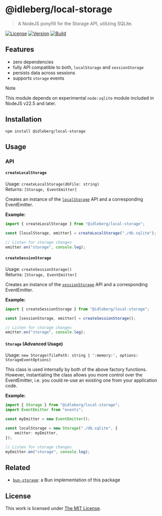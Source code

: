 # @idleberg/local-storage

> A NodeJS ponyfill for the Storage API, utilizing SQLite.

[![License](https://img.shields.io/github/license/idleberg/node-local-storage?color=blue&style=for-the-badge)](https://github.com/idleberg/node-local-storage/blob/main/LICENSE)
[![Version](https://img.shields.io/npm/v/@idleberg/local-storage?style=for-the-badge)](https://www.npmjs.org/package/@idleberg/local-storage)
[![Build](https://img.shields.io/github/actions/workflow/status/idleberg/node-local-storage/test.yml?style=for-the-badge)](https://github.com/idleberg/node-local-storage/actions)

## Features

-   zero dependencies
-   fully API compatible to both, `localStorage` and `sessionStorage`
-   persists data across sessions
-   supports `storage` events

> [!NOTE]
> This module depends on experimental `node:sqlite` module included in NodeJS v22.5 and later.

## Installation

`npm install @idleberg/local-storage`

## Usage

### API

#### `createLocalStorage`

Usage: `createLocalStorage(dbFile: string)`  
Returns: `[Storage, EventEmitter]`

Creates an instance of the [`localStorage`](https://developer.mozilla.org/docs/Web/API/Window/localStorage) API and a corresponding EventEmitter.

**Example:**

```typescript
import { createLocalStorage } from "@idleberg/local-storage";

const [localStorage, emitter] = createLocalStorage("./db.sqlite");

// Listen for storage changes
emitter.on("storage", console.log);
```

#### `createSessionStorage`

Usage: `createSessionStorage()`  
Returns: `[Storage, EventEmitter]`

Creates an instance of the [`sessionStorage`](https://developer.mozilla.org/docs/Web/API/Window/sessionStorage) API and a corresponding EventEmitter.

**Example:**

```typescript
import { createSessionStorage } from "@idleberg/local-storage";

const [sessionStorage, emitter] = createSessionStorage();

// Listen for storage changes
emitter.on("storage", console.log);
```

#### `Storage` (Advanced Usage)

Usage: `new Storage(filePath: string | ':memory:', options: StorageEventOptions)`

This class is used internally by both of the above factory functions. However, instantiating the class allows you more control over the EventEmitter, i.e. you could re-use an existing one from your application code.

**Example:**

```typescript
import { Storage } from "@idleberg/local-storage";
import EventEmitter from "events";

const myEmitter = new EventEmitter();

const localStorage = new Storage("./db.sqlite", {
    emitter: myEmitter,
});

// Listen for storage changes
myEmitter.on("storage", console.log);
```

## Related

-   [`bun-storage`](https://www.npmjs.com/package/bun-storage): a Bun implementation of this package

## License

This work is licensed under [The MIT License](https://opensource.org/licenses/MIT).
